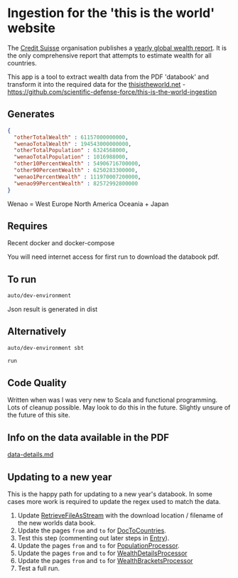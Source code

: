# Ingestion for the 'this is the world' website

The [Credit Suisse](https://www.credit-suisse.com) organisation publishes a [yearly global wealth report](https://www.credit-suisse.com/au/en/about-us/research/research-institute/global-wealth-report.html). It is the only comprehensive report that attempts to estimate wealth for all countries.

This app is a tool to extract wealth data from the PDF 'databook' and transform it into the required data for the [thisistheworld.net](https://thisistheworld.net) - https://github.com/scientific-defense-force/this-is-the-world-ingestion

## Generates

```json
{
  "otherTotalWealth" : 61157000000000,
  "wenaoTotalWealth" : 194543000000000,
  "otherTotalPopulation" : 6324568000,
  "wenaoTotalPopulation" : 1016988000,
  "other10PercentWealth" : 54906716700000,
  "other90PercentWealth" : 6250283300000,
  "wenao1PercentWealth" : 111970007200000,
  "wenao99PercentWealth" : 82572992800000
}
```

Wenao = West Europe North America Oceania + Japan

## Requires

Recent docker and docker-compose

You will need internet access for first run to download the databook pdf.

## To run

```bash
auto/dev-environment
```

Json result is generated in dist

## Alternatively

```bash
auto/dev-environment sbt

run
```

## Code Quality

Written when was I was very new to Scala and functional programming. Lots of cleanup possible. May look to do this in the future. Slightly unsure of the future of this site.

## Info on the data available in the PDF

[data-details.md](data-details.md)

## Updating to a new year

This is the happy path for updating to a new year's databook. In some cases more work is required to update the regex used to match the data.

1. Update [RetrieveFileAsStream](src/main/scala/RetrieveFileAsStream.scala) with the download location / filename of the new worlds data book.
2. Update the pages `from` and `to` for [DocToCountries](src/main/scala/DocToCountries.scala).
3. Test this step (commenting out later steps in [Entry](src/main/scala/Entry.scala)).
3. Update the pages `from` and `to` for [PopulationProcessor](src/main/scala/processors/country/PopulationProcessor.scala).
4. Update the pages `from` and `to` for [WealthDetailsProcessor](src/main/scala/processors/country/WealthDetailsProcessor.scala)
5. Update the pages `from` and `to` for [WealthBracketsProcessor](src/main/scala/processors/WealthBracketsProcessor.scala)
6. Test a full run.

